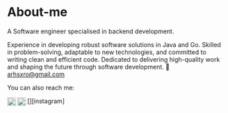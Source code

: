 # About-me
A Software engineer specialised in backend development.

Experience in developing robust software solutions in Java and Go. Skilled in problem-solving, adaptable to new technologies,
and committed to writing clean and efficient code.
Dedicated to delivering high-quality work and shaping the future through software development.
:envelope_with_arrow: arhsxro@gmail.com

You can also reach me:

[<img align="left" alt="arhsxro |Instagram"  width="20px" src="https://cdn.jsdelivr.net/npm/simple-icons@v3/icons/instagram.svg"/>][instagram]
[<img align="left" alt="arhsxro |LinkedIn"  width="20px" src="https://cdn.jsdelivr.net/npm/simple-icons@v3/icons/linkedin.svg"/>][linkedin]

[linkedin]: https://www.linkedin.com/in/aris-chronopoulos-6330b5202/


